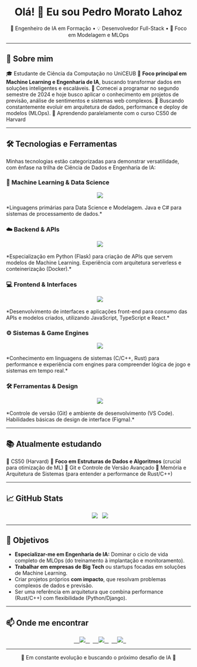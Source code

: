 <h1 align="center">Olá! 👋 Eu sou Pedro Morato Lahoz</h1>

<p align="center">
🧠 Engenheiro de IA em Formação • 💡 Desenvolvedor Full-Stack • 🎯 Foco em Modelagem e MLOps
</p>

---

## 🚀 Sobre mim
🎓 Estudante de Ciência da Computação no UniCEUB
🧠 **Foco principal em Machine Learning e Engenharia de IA**, buscando transformar dados em soluções inteligentes e escaláveis.
👾 Comecei a programar no segundo semestre de 2024 e hoje busco aplicar o conhecimento em projetos de previsão, análise de sentimentos e sistemas web complexos.
🎯 Buscando constantemente evoluir em arquitetura de dados, performance e deploy de modelos (MLOps).
📌 Aprendendo paralelamente com o curso CS50 de Harvard

---

## 🛠️ Tecnologias e Ferramentas

Minhas tecnologias estão categorizadas para demonstrar versatilidade, com ênfase na trilha de Ciência de Dados e Engenharia de IA:

### 🧠 Machine Learning & Data Science
<p align="center">
  <img src="https://skillicons.dev/icons?i=python,r,cs,java" />
</p>
*Linguagens primárias para Data Science e Modelagem. Java e C# para sistemas de processamento de dados.*

### ☁️ Backend & APIs
<p align="center">
  <img src="https://skillicons.dev/icons?i=flask,django,ruby,docker,firebase,supabase,java" />
</p>
*Especialização em Python (Flask) para criação de APIs que servem modelos de Machine Learning. Experiência com arquitetura serverless e conteinerização (Docker).*

### 💻 Frontend & Interfaces
<p align="center">
  <img src="https://skillicons.dev/icons?i=js,ts,react,html,css,bootstrap,vite,electron,flutter" />
</p>
*Desenvolvimento de interfaces e aplicações front-end para consumo das APIs e modelos criados, utilizando JavaScript, TypeScript e React.*

### ⚙️ Sistemas & Game Engines
<p align="center">
  <img src="https://skillicons.dev/icons?i=c,cpp,rust,lua,unity,unreal,godot,robloxstudio" />
</p>
*Conhecimento em linguagens de sistemas (C/C++, Rust) para performance e experiência com engines para compreender lógica de jogo e sistemas em tempo real.*

### 🛠️ Ferramentas & Design
<p align="center">
  <img src="https://skillicons.dev/icons?i=git,vscode,figma" />
</p>
*Controle de versão (Git) e ambiente de desenvolvimento (VS Code). Habilidades básicas de design de interface (Figma).*

---

## 📚 Atualmente estudando

📘 CS50 (Harvard)
🧠 **Foco em Estruturas de Dados e Algoritmos** (crucial para otimização de ML)
🔄 Git e Controle de Versão Avançado
🧪 Memória e Arquitetura de Sistemas (para entender a performance de Rust/C++)

---

## 📈 GitHub Stats

<p align="center">
  <img src="https://github-readme-stats.vercel.app/api?username=PedroM2626&show_icons=true&theme=tokyonight&count_private=true" />
  <img src="https://github-readme-stats.vercel.app/api/top-langs/?username=PedroM2626&layout=compact&theme=tokyonight" />
</p>

---

## 🎯 Objetivos

- **Especializar-me em Engenharia de IA:** Dominar o ciclo de vida completo de MLOps (do treinamento à implantação e monitoramento).
- **Trabalhar em empresas de Big Tech** ou startups focadas em soluções de Machine Learning.
- Criar projetos próprios **com impacto**, que resolvam problemas complexos de dados e previsão.
- Ser uma referência em arquitetura que combina performance (Rust/C++) com flexibilidade (Python/Django).

---

## 📫 Onde me encontrar

<p align="center">
  <a href="https://www.linkedin.com/in/pedro-morato-lahoz-7996b1314">
    <img src="https://img.shields.io/badge/LinkedIn-0077B5?style=for-the-badge&logo=linkedin&logoColor=white"/>
  </a>
  <a href="mailto:pedromoratolahoz@gmail.com">
    <img src="https://img.shields.io/badge/Email-D14836?style=for-the-badge&logo=gmail&logoColor=white"/>
  </a>
  <a href="https://discord.com/users/pedrom2626">
    <img src="https://img.shields.io/badge/Discord-5865F2?style=for-the-badge&logo=discord&logoColor=white"/>
  </a>
</p>

---

<p align="center">🚧 Em constante evolução e buscando o próximo desafio de IA 🚀</p>
